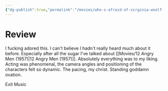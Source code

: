 ```yaml
---
{"dg-publish":true,"permalink":"/movies/who-s-afraid-of-virginia-woolf-1966/","created":"2024-01-25","updated":"2024-02-26"}
---
```



# Review

I fucking adored this. I can't believe I hadn't really heard much about it before. Especially after all the sugar I've talked about [[Movies/12 Angry Men (1957)\|12 Angry Men (1957)]]. Absolutely everything was to my liking. Acting was phenomenal, the camera angles and positioning of the characters felt so dynamic. The pacing, my christ. Standing goddamn ovation.

Exit Music
